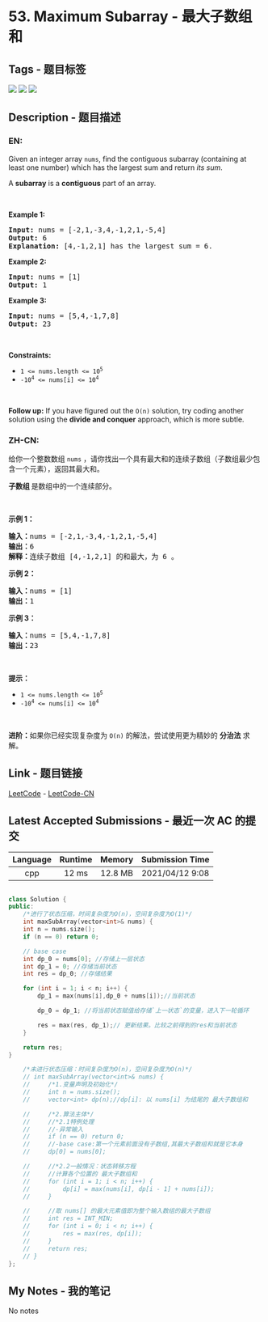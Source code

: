
# 53. Maximum Subarray - 最大子数组和

## Tags - 题目标签

 <img src="https://img.shields.io/badge/Array-数组-blue.svg">   <img src="https://img.shields.io/badge/Divide and Conquer-分治-blue.svg">   <img src="https://img.shields.io/badge/Dynamic Programming-动态规划-blue.svg">  


## Description - 题目描述

### EN:
<p>Given an integer array <code>nums</code>, find the contiguous subarray (containing at least one number) which has the largest sum and return <em>its sum</em>.</p>

<p>A <strong>subarray</strong> is a <strong>contiguous</strong> part of an array.</p>

<p>&nbsp;</p>
<p><strong>Example 1:</strong></p>

<pre>
<strong>Input:</strong> nums = [-2,1,-3,4,-1,2,1,-5,4]
<strong>Output:</strong> 6
<strong>Explanation:</strong> [4,-1,2,1] has the largest sum = 6.
</pre>

<p><strong>Example 2:</strong></p>

<pre>
<strong>Input:</strong> nums = [1]
<strong>Output:</strong> 1
</pre>

<p><strong>Example 3:</strong></p>

<pre>
<strong>Input:</strong> nums = [5,4,-1,7,8]
<strong>Output:</strong> 23
</pre>

<p>&nbsp;</p>
<p><strong>Constraints:</strong></p>

<ul>
	<li><code>1 &lt;= nums.length &lt;= 10<sup>5</sup></code></li>
	<li><code>-10<sup>4</sup> &lt;= nums[i] &lt;= 10<sup>4</sup></code></li>
</ul>

<p>&nbsp;</p>
<p><strong>Follow up:</strong> If you have figured out the <code>O(n)</code> solution, try coding another solution using the <strong>divide and conquer</strong> approach, which is more subtle.</p>


### ZH-CN:
<p>给你一个整数数组 <code>nums</code> ，请你找出一个具有最大和的连续子数组（子数组最少包含一个元素），返回其最大和。</p>

<p><strong>子数组 </strong>是数组中的一个连续部分。</p>

<p>&nbsp;</p>

<p><strong>示例 1：</strong></p>

<pre>
<strong>输入：</strong>nums = [-2,1,-3,4,-1,2,1,-5,4]
<strong>输出：</strong>6
<strong>解释：</strong>连续子数组&nbsp;[4,-1,2,1] 的和最大，为&nbsp;6 。
</pre>

<p><strong>示例 2：</strong></p>

<pre>
<strong>输入：</strong>nums = [1]
<strong>输出：</strong>1
</pre>

<p><strong>示例 3：</strong></p>

<pre>
<strong>输入：</strong>nums = [5,4,-1,7,8]
<strong>输出：</strong>23
</pre>

<p>&nbsp;</p>

<p><strong>提示：</strong></p>

<ul>
	<li><code>1 &lt;= nums.length &lt;= 10<sup>5</sup></code></li>
	<li><code>-10<sup>4</sup> &lt;= nums[i] &lt;= 10<sup>4</sup></code></li>
</ul>

<p>&nbsp;</p>

<p><strong>进阶：</strong>如果你已经实现复杂度为 <code>O(n)</code> 的解法，尝试使用更为精妙的 <strong>分治法</strong> 求解。</p>



## Link - 题目链接

[LeetCode](https://leetcode.com/problems/maximum-subarray/description/)  -  [LeetCode-CN](https://leetcode-cn.com/problems/maximum-subarray/description/)
## Latest Accepted Submissions - 最近一次 AC 的提交


| Language | Runtime | Memory | Submission Time |
|:---:|:---:|:---:|:---:|
| cpp  | 12 ms | 12.8 MB | 2021/04/12 9:08 |

```cpp

class Solution {
public:
    /*进行了状态压缩，时间复杂度为O(n)，空间复杂度为O(1)*/
    int maxSubArray(vector<int>& nums) {
    int n = nums.size();
    if (n == 0) return 0;

    // base case
    int dp_0 = nums[0]; //存储上一层状态
    int dp_1 = 0; //存储当前状态
    int res = dp_0; //存储结果

    for (int i = 1; i < n; i++) {
        dp_1 = max(nums[i],dp_0 + nums[i]);//当前状态

        dp_0 = dp_1; //将当前状态赋值给存储`上一状态`的变量，进入下一轮循环

        res = max(res, dp_1);// 更新结果。比较之前得到的res和当前状态
    }

    return res;
}

    /*未进行状态压缩：时间复杂度为O(n)，空间复杂度为O(n)*/
    // int maxSubArray(vector<int>& nums) {
    //     /*1.变量声明及初始化*/
    //     int n = nums.size();
    //     vector<int> dp(n);//dp[i]: 以 nums[i] 为结尾的 最大子数组和

    //     /*2.算法主体*/
    //     //*2.1特例处理
    //     //-异常输入
    //     if (n == 0) return 0;
    //     //-base case:第一个元素前面没有子数组,其最大子数组和就是它本身
    //     dp[0] = nums[0];

    //     //*2.2一般情况：状态转移方程
    //     //计算各个位置的 最大子数组和
    //     for (int i = 1; i < n; i++) {
    //         dp[i] = max(nums[i], dp[i - 1] + nums[i]);
    //     }

    //     //取 nums[] 的最大元素值即为整个输入数组的最大子数组
    //     int res = INT_MIN;
    //     for (int i = 0; i < n; i++) {
    //         res = max(res, dp[i]);
    //     }
    //     return res;
    // }
};

```
## My Notes - 我的笔记


No notes


